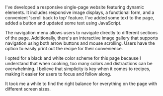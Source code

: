 I've developed a responsive single-page website featuring dynamic elements.
It includes responsive image displays, a functional form, and a convenient 'scroll back to top' feature.
I've added some text to the page, added a button and updated some text using JavaScript.

The navigation menu allows users to navigate directly to different sections of the page.
Additionally, there's an interactive image gallery that supports navigation using both arrow buttons and mouse scrolling.
Users have the option to easily print out the recipe for their convenience. 

I opted for a black and white color scheme for this page because I understand that when cooking, 
too many colors and distractions can be overwhelming. I believe that simplicity is key when it comes to recipes,
making it easier for users to focus and follow along.

It took me a while to find the right balance for everything on the page with different screen sizes.
